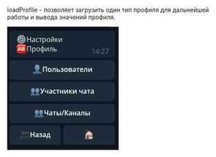 
loadProfile - позволяет загрузить один тип профиля для дальнейшей работы и вывода значений профиля.

![](./1.png)





